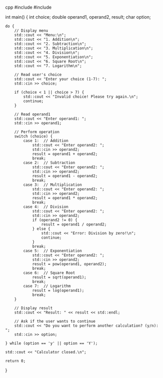 cpp
#include <iostream>
#include <cmath>

int main() {
    int choice;
    double operand1, operand2, result;
    char option;

    do {
        // Display menu
        std::cout << "Menu:\n";
        std::cout << "1. Addition\n";
        std::cout << "2. Subtraction\n";
        std::cout << "3. Multiplication\n";
        std::cout << "4. Division\n";
        std::cout << "5. Exponentiation\n";
        std::cout << "6. Square Root\n";
        std::cout << "7. Logarithm\n";

        // Read user's choice
        std::cout << "Enter your choice (1-7): ";
        std::cin >> choice;

        if (choice < 1 || choice > 7) {
            std::cout << "Invalid choice! Please try again.\n";
            continue;
        }

        // Read operand1
        std::cout << "Enter operand1: ";
        std::cin >> operand1;

        // Perform operation
        switch (choice) {
            case 1:  // Addition
                std::cout << "Enter operand2: ";
                std::cin >> operand2;
                result = operand1 + operand2;
                break;
            case 2:  // Subtraction
                std::cout << "Enter operand2: ";
                std::cin >> operand2;
                result = operand1 - operand2;
                break;
            case 3:  // Multiplication
                std::cout << "Enter operand2: ";
                std::cin >> operand2;
                result = operand1 * operand2;
                break;
            case 4:  // Division
                std::cout << "Enter operand2: ";
                std::cin >> operand2;
                if (operand2 != 0) {
                    result = operand1 / operand2;
                } else {
                    std::cout << "Error: Division by zero!\n";
                    continue;
                }
                break;
            case 5:  // Exponentiation
                std::cout << "Enter operand2: ";
                std::cin >> operand2;
                result = pow(operand1, operand2);
                break;
            case 6:  // Square Root
                result = sqrt(operand1);
                break;
            case 7:  // Logarithm
                result = log(operand1);
                break;
        }

        // Display result
        std::cout << "Result: " << result << std::endl;

        // Ask if the user wants to continue
        std::cout << "Do you want to perform another calculation? (y/n): ";
        std::cin >> option;

    } while (option == 'y' || option == 'Y');

    std::cout << "Calculator closed.\n";

    return 0;
}
